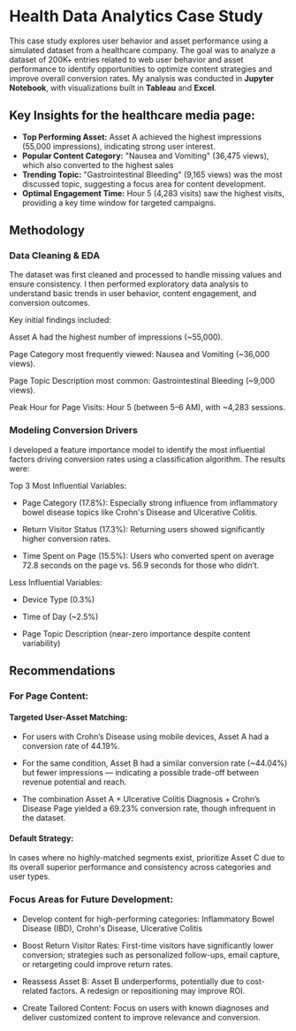 # Health Data Analytics Case Study
This case study explores user behavior and asset performance using a simulated dataset from a healthcare company. The goal was to analyze a dataset of 200K+ entries related to web user behavior and asset performance to identify opportunities to optimize content strategies and improve overall conversion rates. My analysis was conducted in **Jupyter Notebook**, with visualizations built in **Tableau** and **Excel**.

## Key Insights for the healthcare media page:


- **Top Performing Asset:** Asset A achieved the highest impressions (55,000 impressions), indicating strong user interest.
- **Popular Content Category:** "Nausea and Vomiting" (36,475 views), which also converted to the highest sales
- **Trending Topic:** "Gastrointestinal Bleeding" (9,165 views) was the most discussed topic, suggesting a focus area for content development.
- **Optimal Engagement Time:** Hour 5 (4,283 visits) saw the highest visits, providing a key time window for targeted campaigns.


## Methodology
### Data Cleaning & EDA
The dataset was first cleaned and processed to handle missing values and ensure consistency. I then performed exploratory data analysis to understand basic trends in user behavior, content engagement, and conversion outcomes.

Key initial findings included:

Asset A had the highest number of impressions (~55,000).

Page Category most frequently viewed: Nausea and Vomiting (~36,000 views).

Page Topic Description most common: Gastrointestinal Bleeding (~9,000 views).

Peak Hour for Page Visits: Hour 5 (between 5–6 AM), with ~4,283 sessions.

### Modeling Conversion Drivers
I developed a feature importance model to identify the most influential factors driving conversion rates using a classification algorithm. The results were:

Top 3 Most Influential Variables:

- Page Category (17.8%): Especially strong influence from inflammatory bowel disease topics like Crohn's Disease and Ulcerative Colitis.

- Return Visitor Status (17.3%): Returning users showed significantly higher conversion rates.

- Time Spent on Page (15.5%): Users who converted spent on average 72.8 seconds on the page vs. 56.9 seconds for those who didn’t.



Less Influential Variables:

- Device Type (0.3%)

- Time of Day (~2.5%)

- Page Topic Description (near-zero importance despite content variability)

## Recommendations

### For Page Content:

#### Targeted User-Asset Matching:

- For users with Crohn’s Disease using mobile devices, Asset A had a conversion rate of 44.19%.

- For the same condition, Asset B had a similar conversion rate (~44.04%) but fewer impressions — indicating a possible trade-off between revenue potential and reach.

- The combination Asset A + Ulcerative Colitis Diagnosis + Crohn’s Disease Page yielded a 69.23% conversion rate, though infrequent in the dataset.

#### Default Strategy:

In cases where no highly-matched segments exist, prioritize Asset C due to its overall superior performance and consistency across categories and user types.

### Focus Areas for Future Development:
- Develop content for high-performing categories: Inflammatory Bowel Disease (IBD), Crohn's Disease, Ulcerative Colitis

- Boost Return Visitor Rates: First-time visitors have significantly lower conversion; strategies such as personalized follow-ups, email capture, or retargeting could improve return rates.

- Reassess Asset B: Asset B underperforms, potentially due to cost-related factors. A redesign or repositioning may improve ROI.

- Create Tailored Content: Focus on users with known diagnoses and deliver customized content to improve relevance and conversion.